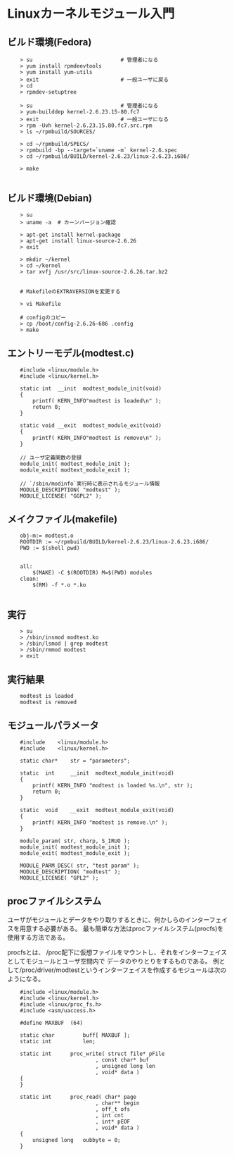 
# Linuxカーネルモジュール入門

## ビルド環境(Fedora)

```
	> su							# 管理者になる
	> yum install rpmdeevtools
	> yum install yum-utils
	> exit							# 一般ユーザに戻る
	> cd
	> rpmdev-setuptree
	
	> su							# 管理者になる
	> yum-builddep kernel-2.6.23.15-80.fc7
	> exit							# 一般ユーザになる
	> rpm -Uvh kernel-2.6.23.15.80.fc7.src.rpm
	> ls ~/rpmbuild/SOURCES/
	
	> cd ~/rpmbuild/SPECS/
	> rpmbuild -bp --target=`uname -m` kernel-2.6.spec
	> cd ~/rpmbuild/BUILD/kernel-2.6.23/linux-2.6.23.i686/
	
	> make
	
```

## ビルド環境(Debian)

```
	> su 
	> uname -a	# カーンバージョン確認 
	
	> apt-get install kernel-package
	> apt-get install linux-source-2.6.26
	> exit

	> mkdir ~/kernel
	> cd ~/kernel
	> tar xvfj /usr/src/linux-source-2.6.26.tar.bz2


	# MakefileのEXTRAVERSIONを変更する

	> vi Makefile

	# configのコピー
	> cp /boot/config-2.6.26-686 .config
	> make
```
	
## エントリーモデル(modtest.c)

```
	#include <linux/module.h>
	#include <linux/kernel.h>
	
	static int	__init	modtest_module_init(void)
	{
		printf( KERN_INFO"modtest is loaded\n" );
		return 0;
	}
	
	static void	__exit	modtest_module_exit(void)
	{
		printf( KERN_INFO"modtest is remove\n" );
	}
	
	// ユーザ定義関数の登録
	module_init( modtest_module_init );
	module_exit( modtext_module_exit );
	
	// `/sbin/modinfo`実行時に表示されるモジュール情報
	MODULE_DESCRIPTION( "modtest" );
	MODULE_LICENSE( "GGPL2" );	
```

## メイクファイル(makefile)

```
	obj-m:= modtest.o
	ROOTDIR := ~/rpmbuild/BUILD/kernel-2.6.23/linux-2.6.23.i686/
	PWD := $(shell pwd)
	
	
	all:
		$(MAKE) -C $(ROOTDIR) M=$(PWD) modules
	clean:
		$(RM) -f *.o *.ko
	
```

## 実行

```
	> su
	> /sbin/insmod modtest.ko
	> /sbin/lsmod | grep modtest
	> /sbin/rmmod modtest
	> exit
```

## 実行結果

```
	modtest is loaded
	modtest is removed
```

## モジュールパラメータ

```
	#include	<linux/module.h>
	#include	<linux/kernel.h>
	
	static char*	str = "parameters";
	
	static	int		__init	modtext_module_init(void)
	{
		printf( KERN_INFO "modtest is loaded %s.\n", str );
		return 0;
	}
	
	static	void	__exit	modtest_module_exit(void)
	{
		printf( KERN_INFO "modtest is remove.\n" );
	}
	
	module_param( str, charp, S_IRUO );
	module_init( modtest_module_init );
	module_exit( modtest_module_exit );
	
	MODULE_PARM_DESC( str, "test param" );
	MODULE_DESCRIPTION( "modtest" );
	MODULE_LICENSE( "GPL2" );
```

## procファイルシステム

ユーザがモジュールとデータをやり取りするときに、何かしらのインターフェイスを用意する必要がある。
最も簡単な方法はprocファイルシステム(procfs)を使用する方法である。

procfsとは、
/proc配下に仮想ファイルをマウントし、それをインターフェイスとしてモジュールとユーザ空間内で
データのやりとりをするものである。
例として/proc/driver/modtestというインターフェイスを作成するモジュールは次のようになる。

```
	#include <linux/module.h>
	#include <linux/kernel.h>
	#include <linux/proc_fs.h>
	#include <asm/uaccess.h>

	#define	MAXBUF	(64)

	static char			buff[ MAXBUF ];
	static int			len;

	static int		proc_write( struct file* pFile
							, const char* buf
							, unsigned long len
							, void* data )
	{
	}

	static int		proc_read( char* page
							, char** begin
							, off_t ofs
							, int cnt
							, int* pEOF
							, void* data )
	{
		unsigned long	oubbyte = 0;
	}
```

